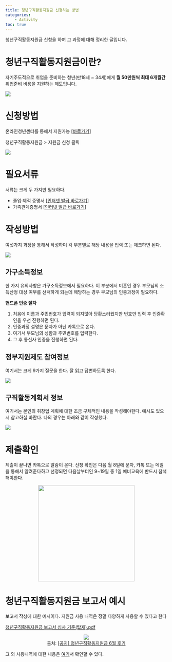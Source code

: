 ```yaml
---
title: 청년구직활동지원금 신청하는 방법
categories: 
    - Activity
toc: true
---
```


청년구직활동지원금 신청을 하며 그 과정에 대해 정리한 글입니다.

# 청년구직활동지원금이란?

자기주도적으로 취업을 준비하는 청년(만18세 ~ 34세)에게 **월 50만원씩 최대 6개월간** 취업준비 비용을 지원하는 제도입니다.

<img src="https://drive.google.com/uc?id=1GrmAGtLK63zMcjsU45sUxVCumENeIJrp">


# 신청방법

온라인청년센터를 통해서 지원가능 [[바로가기](https://www.youthcenter.go.kr/main.do)]

청년구직활동지원금 > 지원금 신청 클릭

<img src="https://drive.google.com/uc?id=14SFF-BrXTTKQQ3GfDMb8gyxb47h7kd69">


# 필요서류

서류는 크게 두 가지만 필요하다.

- 졸업·제적 증명서 [[인터넷 발급 바로가기](https://www.webminwon.com/webminwon_portal/cert.html)]
- 가족관계증명서 [[인터넷 발급 바로가기](http://efamily.scourt.go.kr/index.jsp)]

# 작성방법

여섯가지 과정을 통해서 작성하며 각 부분별로 해당 내용을 입력 또는 체크하면 된다.

<img src="https://drive.google.com/uc?id=1wqbmkG4Q9qW2oCpViqaT82-Lt01GJS09">


## 가구소득정보

한 가지 유의사항은 가구소득정보에서 필요하다. 이 부분에서 미혼인 경우 부모님의 소득산정 대상 여부를 선택하게 되는데 해당하는 경우 부모님의 인증과정이 필요하다. 

**핸드폰 인증 절차**

1. 처음에 이름과 주민번호가 입력이 되지않아 당황스러웠지만 번호만 입력 후 인증확인을 우선 진행하면 된다.
2. 인증과정 설명은 문자가 아닌 카톡으로 온다.
3. 여기서 부모님의 성함과 주민번호를 입력한다.
4. 그 후 통신사 인증을 진행하면 된다.

## 정부지원제도 참여정보

여기서는 크게 9가지 질문을 한다. 잘 읽고 답변하도록 한다. 

<img src="https://drive.google.com/uc?id=1dhXYBLralOwAOPH_fF5xw41DiFmsKVSI">

## 구직활동계획서 정보

여기서는 본인의 취창업 계획에 대한 조금 구체적인 내용을 작성해야한다. 예시도 있으시 참고하실 바란다. 나의 경우는 아래와 같이 작성했다. 

<img src="https://drive.google.com/uc?id=1dTXjuOwFCtW7G_h8jy4ITCNGypHurKHR">


# 제출확인

제출이 끝나면 카톡으로 알람이 온다. 신청 확인은 다음 월 8일에 문자, 카톡 또는 메일을 통해서 알려준다하고 선정되면 다음날부터인 9~19일 중 1일 예비교육에 반드시 참석해야한다.

<p align='center'>
    <img src="https://drive.google.com/uc?id=1oNf8gggmhk9CEo1FBqidgRADyevUgw6x" width='300'>
</p>


# 청년구직활동지원금 보고서 예시

보고서 작성에 대한 예시이다. 지원금 사용 내역은 정말 다양하게 사용할 수 있다고 한다

[청년구직활동지원금 보고서 심사 기준(탑재).pdf](Untitled/___().pdf)

<p align='center'>
    <img src="https://drive.google.com/uc?id=1D6dG_Qa7wHMF859V4tclL6TUQnS-Pgkx"><br>
    출처: <a href="https://m.blog.naver.com/PostView.nhn?blogId=1504ho&logNo=221551640834&proxyReferer=https%3A%2F%2Fwww.google.com%2F">[공지] 청년구직활동지원금 6월 후기</a>
</p>


그 외 사용내역에 대한 내용은 [여기](https://m.blog.naver.com/PostView.nhn?blogId=1504ho&logNo=221551640834&proxyReferer=https%3A%2F%2Fwww.google.com%2F)서 확인할 수 있다.